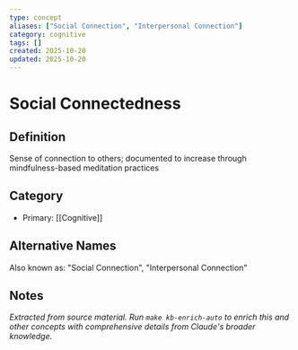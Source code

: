 ```yaml
---
type: concept
aliases: ["Social Connection", "Interpersonal Connection"]
category: cognitive
tags: []
created: 2025-10-20
updated: 2025-10-20
---
```


# Social Connectedness

## Definition

Sense of connection to others; documented to increase through mindfulness-based meditation practices

## Category

- Primary: [[Cognitive]]

## Alternative Names

Also known as: "Social Connection", "Interpersonal Connection"

## Notes

*Extracted from source material. Run `make kb-enrich-auto` to enrich this and other concepts with comprehensive details from Claude's broader knowledge.*
